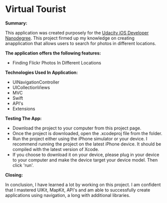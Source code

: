 # Virtual Tourist

**Summary:**

This application was created purposely for the [Udacity iOS Developer Nanodegree](https://www.udacity.com). This project firmed up my knowledge on creating anapplication that allows users to search for photos in different locations.

**The application offers the following features:**

* Finding Flickr Photos In Different Locations

**Technologies Used In Application:**

* UINavigationController
* UICollectionViews
* MVC
* Swift
* API's
* Extensions


**Testing The App:**

* Download the project to your computer from this project page.
* Once the project is downloaded, open the .xcodeproj file from the folder.
* Run the project either using the iPhone simulator or your device. I recommend running the project on the latest iPhone device. It should be compiled with the latest version of Xcode.
* If you choose to download it on your device, please plug in your device to your computer and make the device target your device model. Then click 'run'.

**Closing:**

In conclusion, I have learned a lot by working on this project. I am confident that I mastered UIKit, MapKit, API's and am able to successfully create applications using navigation, a long with additional libraries. 



